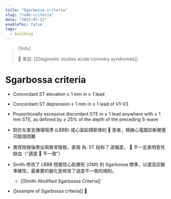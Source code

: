 ```yaml
---
title: "Sgarbossa criteria"
slug: "rude-criteria"
date: "2023-07-23"
enableToc: false
tags:
  - building
---
```


> [!info]
>
> 🌱 來自: [[Diagnostic studies acute coronary syndromes]]

# Sgarbossa criteria

- Concordant ST elevation ≥ 1 mm in ≥ 1 lead
- Concordant ST depression ≥ 1 mm in ≥ 1 lead of V1-V3
- Proportionally excessive discordant STE in ≥ 1 lead anywhere with ≥ 1 mm STE, as defined by ≥ 25% of the depth of the preceding S-wave

- 對於左束支傳導阻滯 (LBBB) 或心室起搏節律的  患者，根據心電圖診斷梗塞可能很困難
- 異常除極後應出現異常復極，表現 為: ST 段和 T 波偏差，  不一定表明急性缺血（“適當  不一致”）
 
- Smith 修改了 LBBB 閉塞性心肌梗死 (OMI) 的 Sgarbossa 標準，以提高診斷準確性。最重要的變化是修改了過度不一致的規則。  
    - [[Smith-Modified Sgarbossa Criteria]]
- [[example of Sgarbossa criteria]] 󰒖
